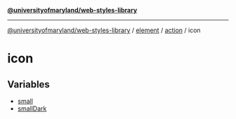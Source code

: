 [**@universityofmaryland/web-styles-library**](../../../../../README.md)

***

[@universityofmaryland/web-styles-library](../../../../../README.md) / [element](../../../../README.md) / [action](../../README.md) / icon

# icon

## Variables

- [small](variables/small.md)
- [smallDark](variables/smallDark.md)
